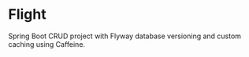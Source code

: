 # Flight
Spring Boot CRUD project with Flyway database versioning and custom caching using Caffeine.
